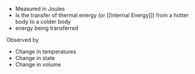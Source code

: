 - Measured in Joules
- Is the transfer of thermal energy (or [[Internal Energy]]) from a hotter body to a colder body
- energy being transferred



Observed by
- Change in temperatures
- Change in state
- Change in volume